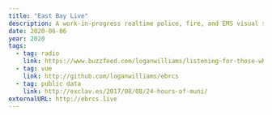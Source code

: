 ```yaml
---
title: "East Bay Live"
description: A work-in-progress realtime police, fire, and EMS visual scanner. Illuminating the ether of the surveillance infrastructure around us.
date: 2020-06-06
year: 2020
tags:
  - tag: radio
    link: https://www.buzzfeed.com/loganwilliams/listening-for-those-who-listen
  - tag: vue
    link: http://github.com/loganwilliams/ebrcs
  - tag: public data
    link: http://exclav.es/2017/08/08/24-hours-of-muni/
externalURL: http://ebrcs.live
---
```

